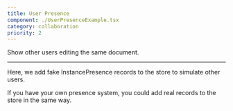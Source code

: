 ```yaml
---
title: User Presence
component: ./UserPresenceExample.tsx
category: collaboration
priority: 2
---
```


Show other users editing the same document.

---

Here, we add fake InstancePresence records to the store to simulate other users.

If you have your own presence system, you could add real records to the store in the same way.
